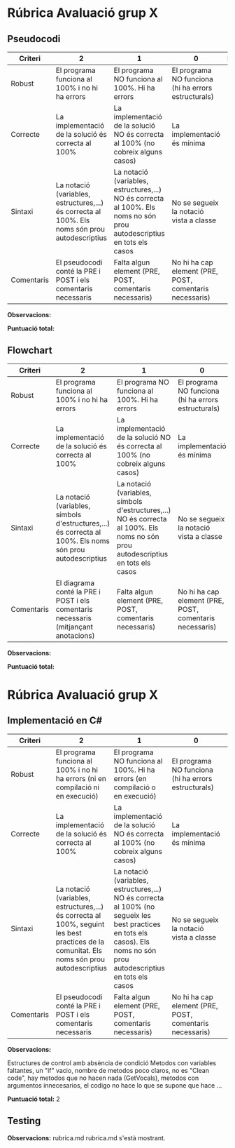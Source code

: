 
# Rúbrica Avaluació grup X
## Pseudocodi
| Criteri | 2 | 1 | 0 | Puntuació |
| ------ | ------ | ------ | ------ | ------ |
| Robust | El programa funciona al 100% i no hi ha errors  | El programa NO funciona al 100%. Hi ha errors  | El programa NO funciona (hi ha errors estructurals) |  |
| Correcte | La implementació de la solució és correcta al 100% | La implementació de la solució NO és correcta al 100% (no cobreix alguns casos)  | La implementació és mínima |  |
| Sintaxi |  La notació (variables, estructures,...) és correcta al 100%. Els noms són prou autodescriptius | La notació (variables, estructures,...) NO és correcta al 100%. Els noms no són prou autodescriptius en tots els casos | No se segueix la notació vista a classe |  |
| Comentaris | El pseudocodi conté la PRE i POST i els comentaris necessaris | Falta algun element (PRE, POST, comentaris necessaris) | No hi ha cap element (PRE, POST, comentaris necessaris) |  |

**Observacions:**

**Puntuació total:**

## Flowchart
| Criteri | 2 | 1 | 0 | Puntuació |
| ------ | ------ | ------ | ------ | ------ |
| Robust | El programa funciona al 100% i no hi ha errors  | El programa NO funciona al 100%. Hi ha errors  | El programa NO funciona (hi ha errors estructurals) |  |
| Correcte | La implementació de la solució és correcta al 100% | La implementació de la solució NO és correcta al 100% (no cobreix alguns casos)  | La implementació és mínima |  |
| Sintaxi |  La notació (variables, símbols d'estructures,...) és correcta al 100%. Els noms són prou autodescriptius | La notació (variables, símbols d'estructures,...) NO és correcta al 100%. Els noms no són prou autodescriptius en tots els casos | No se segueix la notació vista a classe |  |
| Comentaris | El diagrama conté la PRE i POST i els comentaris necessaris (mitjançant anotacions) | Falta algun element (PRE, POST, comentaris necessaris) | No hi ha cap element (PRE, POST, comentaris necessaris) |  |

**Observacions:**

**Puntuació total:**

# Rúbrica Avaluació grup X
## Implementació en C#
| Criteri | 2 | 1 | 0 | Puntuació |
| ------ | ------ | ------ | ------ | ------ |
| Robust | El programa funciona al 100% i no hi ha errors (ni en compilació ni en execució)  | El programa NO funciona al 100%. Hi ha errors (en compilació o en execució)  | El programa NO funciona (hi ha errors estructurals) | 0 |
| Correcte | La implementació de la solució és correcta al 100% | La implementació de la solució NO és correcta al 100% (no cobreix alguns casos)  | La implementació és mínima | 1 |
| Sintaxi |  La notació (variables, estructures,...) és correcta al 100%, seguint les best practices de la comunitat. Els noms són prou autodescriptius | La notació (variables, estructures,...) NO és correcta al 100% (no segueix les best practices en tots els casos). Els noms no són prou autodescriptius en tots els casos | No se segueix la notació vista a classe | 1 |
| Comentaris | El pseudocodi conté la PRE i POST i els comentaris necessaris | Falta algun element (PRE, POST, comentaris necessaris) | No hi ha cap element (PRE, POST, comentaris necessaris) | 0 |

**Observacions:**

Estructures de control amb absència de condició Metodos con variables faltantes, un "if" vacio, nombre de metodos poco claros, no es "Clean code", hay metodos que no hacen nada (GetVocals), metodos con argumentos innecesarios, el codigo no hace lo que se supone que hace ...

**Puntuació total:**
2

## Testing
**Observacions:**
rubrica.md
rubrica.md s'està mostrant.
